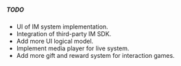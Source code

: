 ##### TODO
* UI of IM system implementation.
* Integration of third-party IM SDK.
* Add more UI logical model.
* Implement media player for live system.
* Add more gift and reward system for interaction games.

